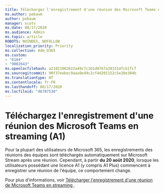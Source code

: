 ```yaml
---
title: Téléchargez l'enregistrement d'une réunion des Microsoft Teams en streaming (A1)
ms.author: pebaum
author: pebaum
manager: scotv
ms.date: 08/17/2020
ms.audience: Admin
ms.topic: article
ROBOTS: NOINDEX, NOFOLLOW
localization_priority: Priority
ms.collection: Adm_O365
ms.custom:
- "6184"
- "9002643"
ms.openlocfilehash: a21021062622a49c7c1b1d0767a38331dfcb1fcf
ms.sourcegitcommit: 90f37eebec9aaa9e49c2cf4d201152c5e20e384b
ms.translationtype: HT
ms.contentlocale: fr-FR
ms.lasthandoff: 08/17/2020
ms.locfileid: "46787530"
---
```

# <a name="upload-a-microsoft-teams-meeting-recording-to-stream-a1"></a>Téléchargez l'enregistrement d'une réunion des Microsoft Teams en streaming (A1)

Pour la plupart des utilisateurs de Microsoft 365, les enregistrements des réunions des équipes sont téléchargés automatiquement sur Microsoft Stream après une réunion. Cependant, à partir   **du 20 août 2020**, lorsque les utilisateurs possédant une licence A1 (y compris A1 Plus) commencent à enregistrer une réunion de l'équipe, ce comportement change.  

Pour plus d'informations, voir [Télécharger l'enregistrement d'une réunion de Microsoft Teams en streaming ](https://docs.microsoft.com/stream/portal-upload-teams-meeting-recording).